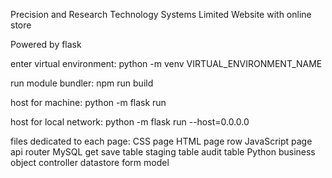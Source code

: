 Precision and Research Technology Systems Limited
Website with online store

Powered by flask

enter virtual environment:
python -m venv VIRTUAL_ENVIRONMENT_NAME

run module bundler:
npm run build

host for machine:
python -m flask run

host for local network:
python -m flask run --host=0.0.0.0


files dedicated to each page:
CSS
    page
HTML
    page
    row
JavaScript
    page
    api
    router
MySQL
    get
    save
    table
    staging table
    audit table
Python
    business object
    controller
    datastore
    form
    model
